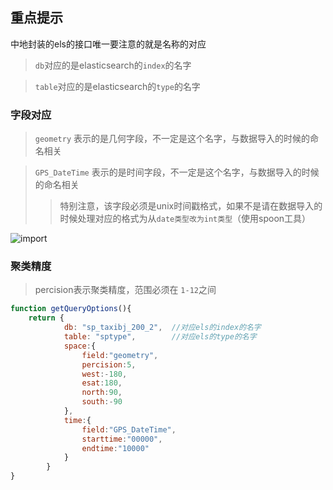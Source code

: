 ## 重点提示

中地封装的els的接口唯一要注意的就是名称的对应

> `db`对应的是elasticsearch的`index`的名字

> `table`对应的是elasticsearch的`type`的名字

### 字段对应

> `geometry` 表示的是几何字段，不一定是这个名字，与数据导入的时候的命名相关

> `GPS_DateTime` 表示的是时间字段，不一定是这个名字，与数据导入的时候的命名相关
> > 特别注意，该字段必须是unix时间戳格式，如果不是请在数据导入的时候处理对应的格式为从`date类型改为int类型`（使用spoon工具）

![import](../demo/cesium/markdown/elasticsearch/import.png)


### 聚类精度

> percision表示聚类精度，范围必须在 `1-12`之间

``` javascript
function getQueryOptions(){
    return {
            db: "sp_taxibj_200_2",  //对应els的index的名字
            table: "sptype",        //对应els的type的名字
            space:{
                field:"geometry",
                percision:5,
                west:-180,
                esat:180,
                north:90,
                south:-90
            },
            time:{
                field:"GPS_DateTime",
                starttime:"00000",
                endtime:"10000"
            }
        }
}
```